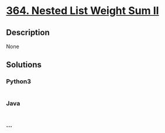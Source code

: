 # [364. Nested List Weight Sum II](https://leetcode.com/problems/nested-list-weight-sum-ii)

## Description
None


## Solutions


### Python3

```python

```

### Java

```java

```

### ...
```

```
